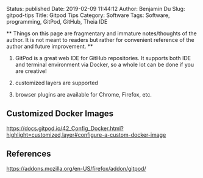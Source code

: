 Status: published
Date: 2019-02-09 11:44:12
Author: Benjamin Du
Slug: gitpod-tips
Title: Gitpod Tips
Category: Software
Tags: Software, programming, GitPod, GitHub, Theia IDE

**
Things on this page are fragmentary and immature notes/thoughts of the author.
It is not meant to readers but rather for convenient reference of the author and future improvement.
**

1. GitPod is a great web IDE for GitHub repositories.
    It supports both IDE and terminal environment via Docker,
    so a whole lot can be done if you are creative!

2. customized layers are supported

3. browser plugins are available for Chrome, Firefox, etc.

## Customized Docker Images

https://docs.gitpod.io/42_Config_Docker.html?highlight=customized,layer#configure-a-custom-docker-image

## References

https://addons.mozilla.org/en-US/firefox/addon/gitpod/
